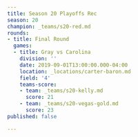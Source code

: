 ```yaml
---
title: Season 20 Playoffs Rec
season: 20
champion: _teams/s20-red.md
rounds:
- title: Final Round
  games:
  - title: Gray vs Carolina
    division: ''
    date: 2019-09-01T13:00:00.000-04:00
    location: _locations/carter-baron.md
    field: '4'
    teams-score:
    - team: _teams/s20-kelly.md
      score: 21
    - team: _teams/s20-vegas-gold.md
      score: 23
published: false

---
```

